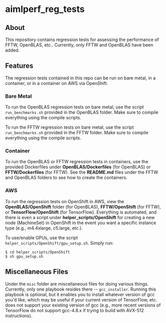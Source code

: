 # aimlperf_reg_tests

## About

This repository contains regression tests for assessing the performance of FFTW, OpenBLAS, etc.. Currently, only FFTW and OpenBLAS have been added.

## Features

The regression tests contained in this repo can be run on bare metal, in a container, or in a container on AWS via OpenShift.

### Bare Metal

To run the OpenBLAS regression tests on bare metal, use the script `run_benchmarks.sh` provided in the OpenBLAS folder. Make sure to compile everything using the compile scripts.

To run the FFTW regression tests on bare metal, use the script `run_benchmarks.sh` provided in the FFTW folder. Make sure to compile everything using the compile scripts.

### Container

To run the OpenBLAS or FFTW regression tests in containers, use the provided Dockerfiles under **OpenBLAS/Dockerfiles** (for OpenBLAS) or **FFTW/Dockerfiles** (for FFTW). See the **README.md** files under the FFTW and OpenBLAS folders to see how to create the containers.

### AWS

To run the regression tests on OpenShift in AWS, view the **OpenBLAS/OpenShift** folder (for OpenBLAS),  **FFTW/OpenShift** (for FFTW), or **TensorFlow/OpenShift** (for TensorFlow). Everything is automated, and there is even a script under **helper\_scripts/OpenShift** for creating a new node (MachineSet) in OpenShift in the event you want a specific instance type (e.g., m4.4xlarge, c5.large, etc.).

To use/enable GPUs, use the script `helper_scripts/OpenShift/gpu_setup.sh`. Simply run:

```
$ cd helper_scripts/OpenShift
$ sh gpu_setup.sh
```

## Miscellaneous Files

Under the `misc` folder are miscellaneous files for doing various things. Currently, only one playbook resides there -- `gcc_installer`. Running this playbook is optional, but it enables you to install whatever version of gcc you'd like, which may be useful if your current version of TensorFlow, etc. does not support your existing version of gcc (e.g., more recent versions of TensorFlow do not support gcc-4.8.x if trying to build with AVX-512 instructions).
